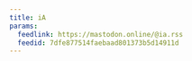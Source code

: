 ```yaml
---
title: iA
params:
  feedlink: https://mastodon.online/@ia.rss
  feedid: 7dfe877514faebaad801373b5d14911d
---
```

